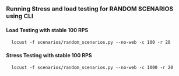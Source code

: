 
### Running Stress and load testing for RANDOM SCENARIOS using CLI

#### Load Testing with stable 100 RPS

```
  locust -f scenarios/random_scenarios.py --no-web -c 100 -r 20
```

#### Stress Testing with stable 100 RPS

```
  locust -f scenarios/random_scenarios.py --no-web -c 1000 -r 20

```